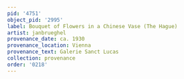 ```yaml
---
pid: '4751'
object_pid: '2995'
label: Bouquet of Flowers in a Chinese Vase (The Hague)
artist: janbrueghel
provenance_date: ca. 1930
provenance_location: Vienna
provenance_text: Galerie Sanct Lucas
collection: provenance
order: '0218'
---
```

